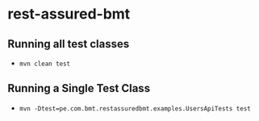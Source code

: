 # rest-assured-bmt

## Running  all test classes
* ```mvn clean test```

## Running a Single Test Class
* ```mvn -Dtest=pe.com.bmt.restassuredbmt.examples.UsersApiTests test```